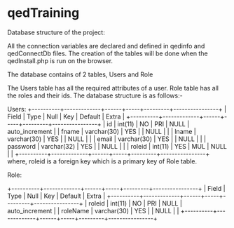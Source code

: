 # qedTraining
Database structure of the project:

All the connection variables are declared and defined in qedinfo and qedConnectDb files.
The creation of the tables will be done when the qedInstall.php is run on the browser.

The database contains of 2 tables, Users and Role

The Users table has all the required attributes of a user.
Role table has all the roles and their ids.
The database structure is as follows:-


Users:
+----------+-------------+------+-----+---------+----------------+
| Field    | Type        | Null | Key | Default | Extra          |
+----------+-------------+------+-----+---------+----------------+
| id       | int(11)     | NO   | PRI | NULL    | auto_increment |
| fname    | varchar(30) | YES  |     | NULL    |                |
| lname    | varchar(30) | YES  |     | NULL    |                |
| email    | varchar(30) | YES  |     | NULL    |                |
| password | varchar(32) | YES  |     | NULL    |                |
| roleid   | int(11)     | YES  | MUL | NULL    |                |
+----------+-------------+------+-----+---------+----------------+
 where,
 roleid is a foreign key which is a primary key of Role table.

Role:

+----------+-------------+------+-----+---------+----------------+
| Field    | Type        | Null | Key | Default | Extra          |
+----------+-------------+------+-----+---------+----------------+
| roleid   | int(11)     | NO   | PRI | NULL    | auto_increment |
| roleName | varchar(30) | YES  |     | NULL    |                |
+----------+-------------+------+-----+---------+----------------+

 